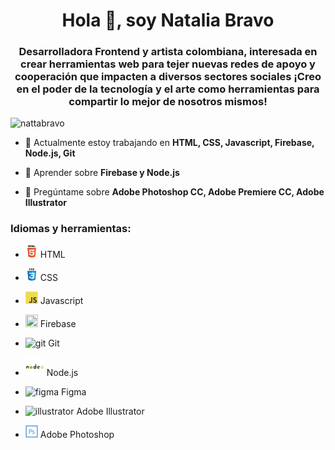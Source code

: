 <h1 align="center">Hola 👋, soy Natalia Bravo</h1>
<h3 align="center">Desarrolladora Frontend y artista colombiana, interesada en crear herramientas web para tejer nuevas redes de apoyo y cooperación que impacten a diversos sectores sociales ¡Creo en el poder de la tecnología y el arte como herramientas para compartir lo mejor de nosotros mismos!</h3>

<p align="left"> <img src="https://komarev.com/ghpvc/?username=nattabravo&label= Profile%20views&color=0e75b6&style=flat" alt="nattabravo" /> </p>

- 🔭 Actualmente estoy trabajando en **HTML, CSS, Javascript, Firebase, Node.js, Git**

- 🌱 Aprender sobre **Firebase y Node.js**

- 💬 Pregúntame sobre **Adobe Photoshop CC, Adobe Premiere CC, Adobe Illustrator**


<h3 align="left">Idiomas y herramientas:</h3>

<p align="left"> 

- <img src="https://raw.githubusercontent.com/devicons/devicon/master/icons/html5/html5-original-wordmark.svg" width="20" height="20"/> HTML
  
- <img src="https://raw.githubusercontent.com/devicons/devicon/master/icons/css3/css3-original-wordmark.svg" width="20" height="20"/> CSS
    
- <img src="https://raw.githubusercontent.com/devicons/devicon/master/icons/javascript/javascript-original.svg" width="20" height="20"/> Javascript

- <img src="https://www.vectorlogo.zone/logos/firebase/firebase-icon.svg" width="20" height="20"/> Firebase
  
- <img src="https://www.vectorlogo.zone/logos/git-scm/git-scm-icon.svg" alt="git" width="20" height ="20"/> Git
  
- <img src ="https://raw.githubusercontent.com/devicons/devicon/master/icons/nodejs/nodejs-original-wordmark.svg" alt="nodejs" width="30" height="30"/> Node.js
  
- <img src="https://www.vectorlogo.zone/logos/figma/figma-icon.svg" alt="figma" width= "20" height="20"/> Figma
  
- <img src="https://www.vectorlogo.zone/logos/adobe_illustrator/adobe_illustrator-icon.svg" alt="illustrator" width="20" height= "20"/> Adobe Illustrator
 
- <img src="https://raw.githubusercontent.com/devicons/devicon/master/icons/photoshop/photoshop-line.svg" width="20" height="20"/> Adobe Photoshop
